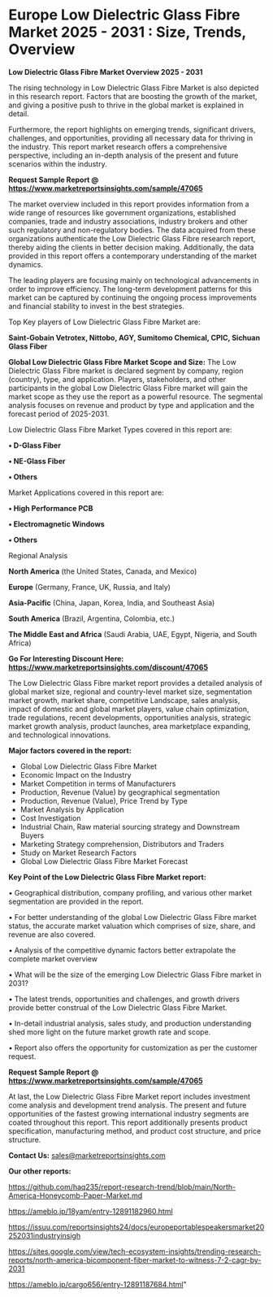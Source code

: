 # Europe Low Dielectric Glass Fibre Market 2025 - 2031 : Size, Trends, Overview

<Strong> Low Dielectric Glass Fibre Market Overview 2025 - 2031</strong>

The rising technology in Low Dielectric Glass Fibre Market is also depicted in this research report. Factors that are boosting the growth of the market, and giving a positive push to thrive in the global market is explained in detail.

Furthermore, the report highlights on emerging trends, significant drivers, challenges, and opportunities, providing all necessary data for thriving in the industry. This report market research offers a comprehensive perspective, including an in-depth analysis of the present and future scenarios within the industry.

<strong>Request Sample Report @ <a href=https://www.marketreportsinsights.com/sample/47065>https://www.marketreportsinsights.com/sample/47065</a></strong>

The market overview included in this report provides information from a wide range of resources like government organizations, established companies, trade and industry associations, industry brokers and other such regulatory and non-regulatory bodies. The data acquired from these organizations authenticate the Low Dielectric Glass Fibre research report, thereby aiding the clients in better decision making. Additionally, the data provided in this report offers a contemporary understanding of the market dynamics.

The leading players are focusing mainly on technological advancements in order to improve efficiency. The long-term development patterns for this market can be captured by continuing the ongoing process improvements and financial stability to invest in the best strategies.

Top Key players of Low Dielectric Glass Fibre Market are:

<strong>Saint-Gobain Vetrotex, Nittobo, AGY, Sumitomo Chemical, CPIC, Sichuan Glass Fiber</strong>

<strong><b>Global Low Dielectric Glass Fibre Market Scope and Size:</b></strong>
The Low Dielectric Glass Fibre market is declared segment by company, region (country), type, and application. Players, stakeholders, and other participants in the global Low Dielectric Glass Fibre market will gain the market scope as they use the report as a powerful resource. The segmental analysis focuses on revenue and product by type and application and the forecast period of 2025-2031.

Low Dielectric Glass Fibre Market Types covered in this report are:

<strong>•  D-Glass Fiber

•  NE-Glass Fiber

•  Others</strong>

Market Applications covered in this report are:

<strong>•  High Performance PCB

•  Electromagnetic Windows

•  Others</strong> 

Regional Analysis

<strong>North America</strong> (the United States, Canada, and Mexico)

<strong>Europe</strong> (Germany, France, UK, Russia, and Italy)

<strong>Asia-Pacific</strong> (China, Japan, Korea, India, and Southeast Asia)

<strong>South America</strong> (Brazil, Argentina, Colombia, etc.)

<strong>The Middle East and Africa</strong> (Saudi Arabia, UAE, Egypt, Nigeria, and South Africa)

<strong>Go For Interesting Discount Here: <a href=https://www.marketreportsinsights.com/discount/47065>https://www.marketreportsinsights.com/discount/47065</a></strong>

The Low Dielectric Glass Fibre market report provides a detailed analysis of global market size, regional and country-level market size, segmentation market growth, market share, competitive Landscape, sales analysis, impact of domestic and global market players, value chain optimization, trade regulations, recent developments, opportunities analysis, strategic market growth analysis, product launches, area marketplace expanding, and technological innovations.

<strong><b>Major factors covered in the report:</b></strong>
<ul>
  <li>Global Low Dielectric Glass Fibre Market </li>
  <li>Economic Impact on the Industry</li>
  <li>Market Competition in terms of Manufacturers</li>
  <li>Production, Revenue (Value) by geographical segmentation</li>
  <li>Production, Revenue (Value), Price Trend by Type</li>
  <li>Market Analysis by Application</li>
  <li>Cost Investigation</li>
  <li>Industrial Chain, Raw material sourcing strategy and Downstream Buyers</li>
  <li>Marketing Strategy comprehension, Distributors and Traders</li>
  <li>Study on Market Research Factors</li>
  <li>Global Low Dielectric Glass Fibre Market Forecast</li>
</ul>

<strong><b>Key Point of the Low Dielectric Glass Fibre Market report:</b></strong>

• Geographical distribution, company profiling, and various other market segmentation are provided in the report.

• For better understanding of the global Low Dielectric Glass Fibre market status, the accurate market valuation which comprises of size, share, and revenue are also covered.

• Analysis of the competitive dynamic factors better extrapolate the complete market overview

• What will be the size of the emerging Low Dielectric Glass Fibre market in 2031?

• The latest trends, opportunities and challenges, and growth drivers provide better construal of the Low Dielectric Glass Fibre Market.

• In-detail industrial analysis, sales study, and production understanding shed more light on the future market growth rate and scope.

• Report also offers the opportunity for customization as per the customer request.

<strong>Request Sample Report @ <a href=https://www.marketreportsinsights.com/sample/47065>https://www.marketreportsinsights.com/sample/47065</a></strong>

At last, the Low Dielectric Glass Fibre Market report includes investment come analysis and development trend analysis. The present and future opportunities of the fastest growing international industry segments are coated throughout this report. This report additionally presents product specification, manufacturing method, and product cost structure, and price structure.

<strong>Contact Us:</strong>
sales@marketreportsinsights.com

<strong>Our other reports:</strong>

<a href=https://github.com/haq235/report-research-trend/blob/main/North-America-Honeycomb-Paper-Market.md>https://github.com/haq235/report-research-trend/blob/main/North-America-Honeycomb-Paper-Market.md</a>

<a href=https://ameblo.jp/18yam/entry-12891182960.html>https://ameblo.jp/18yam/entry-12891182960.html</a>

<a href=https://issuu.com/reportsinsights24/docs/europeportablespeakersmarket20252031industryinsigh>https://issuu.com/reportsinsights24/docs/europeportablespeakersmarket20252031industryinsigh</a>

<a href=https://sites.google.com/view/tech-ecosystem-insights/trending-research-reports/north-america-bicomponent-fiber-market-to-witness-7-2-cagr-by-2031>https://sites.google.com/view/tech-ecosystem-insights/trending-research-reports/north-america-bicomponent-fiber-market-to-witness-7-2-cagr-by-2031</a>

<a href=https://ameblo.jp/cargo656/entry-12891187684.html>https://ameblo.jp/cargo656/entry-12891187684.html</a>"
